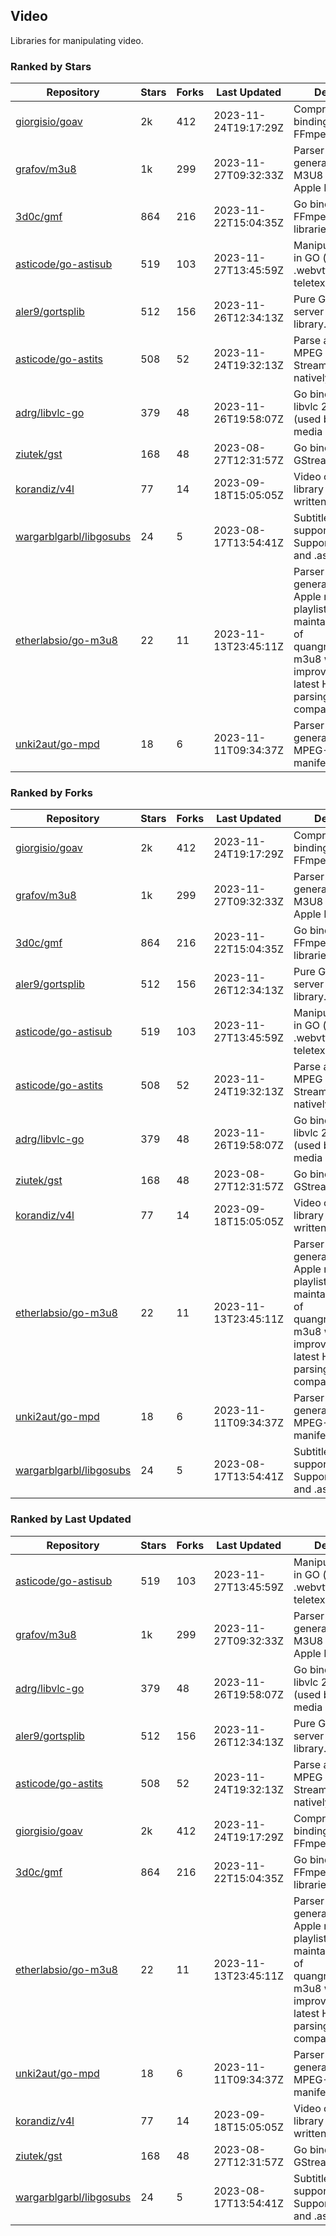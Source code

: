 ## Video

Libraries for manipulating video.

### Ranked by Stars

| Repository | Stars | Forks | Last Updated | Description | 
|------------|-------|-------|--------------|-------------|
| [giorgisio/goav](https://github.com/giorgisio/goav) | 2k | 412 | 2023-11-24T19:17:29Z |  Comprehensive Go bindings for FFmpeg. |
| [grafov/m3u8](https://github.com/grafov/m3u8) | 1k | 299 | 2023-11-27T09:32:33Z |  Parser and generator library of M3U8 playlists for Apple HLS. |
| [3d0c/gmf](https://github.com/3d0c/gmf) | 864 | 216 | 2023-11-22T15:04:35Z |  Go bindings for FFmpeg av\* libraries. |
| [asticode/go-astisub](https://github.com/asticode/go-astisub) | 519 | 103 | 2023-11-27T13:45:59Z |  Manipulate subtitles in GO (.srt, .stl, .ttml, .webvtt, .ssa/.ass, teletext, .smi, etc.). |
| [aler9/gortsplib](https://github.com/aler9/gortsplib) | 512 | 156 | 2023-11-26T12:34:13Z |  Pure Go RTSP server and client library. |
| [asticode/go-astits](https://github.com/asticode/go-astits) | 508 | 52 | 2023-11-24T19:32:13Z |  Parse and demux MPEG Transport Streams (.ts) natively in GO. |
| [adrg/libvlc-go](https://github.com/adrg/libvlc-go) | 379 | 48 | 2023-11-26T19:58:07Z |  Go bindings for libvlc 2.X/3.X/4.X (used by the VLC media player). |
| [ziutek/gst](https://github.com/ziutek/gst) | 168 | 48 | 2023-08-27T12:31:57Z |  Go bindings for GStreamer. |
| [korandiz/v4l](https://github.com/korandiz/v4l) | 77 | 14 | 2023-09-18T15:05:05Z |  Video capture library for Linux, written in Go. |
| [wargarblgarbl/libgosubs](https://github.com/wargarblgarbl/libgosubs) | 24 | 5 | 2023-08-17T13:54:41Z |  Subtitle format support for go. Supports .srt, .ttml, and .ass. |
| [etherlabsio/go-m3u8](https://github.com/etherlabsio/go-m3u8) | 22 | 11 | 2023-11-13T23:45:11Z |  Parser and generator library for Apple m3u8 playlists. Actively maintained version of quangngotan95/go-m3u8 with improvements and latest HLS playlist parsing compatibility. |
| [unki2aut/go-mpd](https://github.com/unki2aut/go-mpd) | 18 | 6 | 2023-11-11T09:34:37Z |  Parser and generator library for MPEG-DASH manifest files. |

### Ranked by Forks

| Repository | Stars | Forks | Last Updated | Description | 
|------------|-------|-------|--------------|-------------|
| [giorgisio/goav](https://github.com/giorgisio/goav) | 2k | 412 | 2023-11-24T19:17:29Z |  Comprehensive Go bindings for FFmpeg. |
| [grafov/m3u8](https://github.com/grafov/m3u8) | 1k | 299 | 2023-11-27T09:32:33Z |  Parser and generator library of M3U8 playlists for Apple HLS. |
| [3d0c/gmf](https://github.com/3d0c/gmf) | 864 | 216 | 2023-11-22T15:04:35Z |  Go bindings for FFmpeg av\* libraries. |
| [aler9/gortsplib](https://github.com/aler9/gortsplib) | 512 | 156 | 2023-11-26T12:34:13Z |  Pure Go RTSP server and client library. |
| [asticode/go-astisub](https://github.com/asticode/go-astisub) | 519 | 103 | 2023-11-27T13:45:59Z |  Manipulate subtitles in GO (.srt, .stl, .ttml, .webvtt, .ssa/.ass, teletext, .smi, etc.). |
| [asticode/go-astits](https://github.com/asticode/go-astits) | 508 | 52 | 2023-11-24T19:32:13Z |  Parse and demux MPEG Transport Streams (.ts) natively in GO. |
| [adrg/libvlc-go](https://github.com/adrg/libvlc-go) | 379 | 48 | 2023-11-26T19:58:07Z |  Go bindings for libvlc 2.X/3.X/4.X (used by the VLC media player). |
| [ziutek/gst](https://github.com/ziutek/gst) | 168 | 48 | 2023-08-27T12:31:57Z |  Go bindings for GStreamer. |
| [korandiz/v4l](https://github.com/korandiz/v4l) | 77 | 14 | 2023-09-18T15:05:05Z |  Video capture library for Linux, written in Go. |
| [etherlabsio/go-m3u8](https://github.com/etherlabsio/go-m3u8) | 22 | 11 | 2023-11-13T23:45:11Z |  Parser and generator library for Apple m3u8 playlists. Actively maintained version of quangngotan95/go-m3u8 with improvements and latest HLS playlist parsing compatibility. |
| [unki2aut/go-mpd](https://github.com/unki2aut/go-mpd) | 18 | 6 | 2023-11-11T09:34:37Z |  Parser and generator library for MPEG-DASH manifest files. |
| [wargarblgarbl/libgosubs](https://github.com/wargarblgarbl/libgosubs) | 24 | 5 | 2023-08-17T13:54:41Z |  Subtitle format support for go. Supports .srt, .ttml, and .ass. |

### Ranked by Last Updated

| Repository | Stars | Forks | Last Updated | Description | 
|------------|-------|-------|--------------|-------------|
| [asticode/go-astisub](https://github.com/asticode/go-astisub) | 519 | 103 | 2023-11-27T13:45:59Z |  Manipulate subtitles in GO (.srt, .stl, .ttml, .webvtt, .ssa/.ass, teletext, .smi, etc.). |
| [grafov/m3u8](https://github.com/grafov/m3u8) | 1k | 299 | 2023-11-27T09:32:33Z |  Parser and generator library of M3U8 playlists for Apple HLS. |
| [adrg/libvlc-go](https://github.com/adrg/libvlc-go) | 379 | 48 | 2023-11-26T19:58:07Z |  Go bindings for libvlc 2.X/3.X/4.X (used by the VLC media player). |
| [aler9/gortsplib](https://github.com/aler9/gortsplib) | 512 | 156 | 2023-11-26T12:34:13Z |  Pure Go RTSP server and client library. |
| [asticode/go-astits](https://github.com/asticode/go-astits) | 508 | 52 | 2023-11-24T19:32:13Z |  Parse and demux MPEG Transport Streams (.ts) natively in GO. |
| [giorgisio/goav](https://github.com/giorgisio/goav) | 2k | 412 | 2023-11-24T19:17:29Z |  Comprehensive Go bindings for FFmpeg. |
| [3d0c/gmf](https://github.com/3d0c/gmf) | 864 | 216 | 2023-11-22T15:04:35Z |  Go bindings for FFmpeg av\* libraries. |
| [etherlabsio/go-m3u8](https://github.com/etherlabsio/go-m3u8) | 22 | 11 | 2023-11-13T23:45:11Z |  Parser and generator library for Apple m3u8 playlists. Actively maintained version of quangngotan95/go-m3u8 with improvements and latest HLS playlist parsing compatibility. |
| [unki2aut/go-mpd](https://github.com/unki2aut/go-mpd) | 18 | 6 | 2023-11-11T09:34:37Z |  Parser and generator library for MPEG-DASH manifest files. |
| [korandiz/v4l](https://github.com/korandiz/v4l) | 77 | 14 | 2023-09-18T15:05:05Z |  Video capture library for Linux, written in Go. |
| [ziutek/gst](https://github.com/ziutek/gst) | 168 | 48 | 2023-08-27T12:31:57Z |  Go bindings for GStreamer. |
| [wargarblgarbl/libgosubs](https://github.com/wargarblgarbl/libgosubs) | 24 | 5 | 2023-08-17T13:54:41Z |  Subtitle format support for go. Supports .srt, .ttml, and .ass. |

